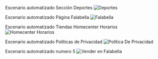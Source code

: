 Escenario automatizado Sección Deportes
![Deportes](https://user-images.githubusercontent.com/55565109/236091002-0dc57eaa-e630-41b9-9bf8-fa5fe5cfe86b.png)

Escenario automatizado Página Falabella
![Falabella](https://user-images.githubusercontent.com/55565109/236090560-1bbdf685-0a58-42fa-8050-29919016e49b.png)

Escenario automatizado Tiendas Homecenter Horarios
![Homecenter Horarios](https://user-images.githubusercontent.com/55565109/236090568-2568c548-9f40-456f-8ae2-ee6e7976761e.png)

Escenario automatizado Políticas de Privacidad
![Política De Privacidad](https://user-images.githubusercontent.com/55565109/236090590-ad2bf7a9-ff1d-4755-8102-9777b3982cb2.png)

Escenario automatizado numero 5
![Vender en Falabella](https://user-images.githubusercontent.com/55565109/236375905-faf4e849-1d95-454a-9230-30359746b100.png)

